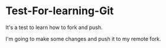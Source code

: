 # Test-For-learning-Git
It's a test to learn how to fork and push.

I'm going to make some changes and push it to my remote fork.
